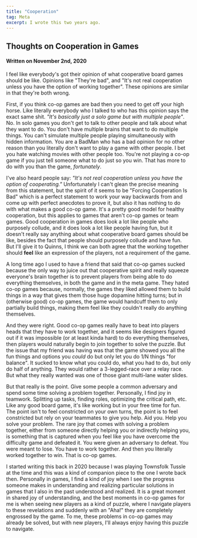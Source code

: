 ```yaml
---
title: "Cooperation"
tag: Meta
excerpt: I wrote this two years ago.
---
```


## Thoughts on Cooperation in Games
#### Written on November 2nd, 2020

I feel like everybody's got their opinion of what cooperative board games should be like. Opinions like "They're bad", and "It's not real cooperation unless you have the option of working together". These opinions are similar in that they're both wrong.

First, if you think co-op games are bad then you need to get off your high horse. Like literally everybody who I talked to who has this opinion says the exact same shit. _"It's basically just a solo game but with multiple people"_. No. In solo games you don't get to talk to other people and talk about what they want to do. You don't have multiple brains that want to do multiple things. You can't simulate multiple people playing simultaneously with hidden information. You are a BadMan who has a bad opinion for no other reason than you literally don't want to play a game with other people. I bet you hate watching movies with other people too. You're not playing a co-op game if you just tell someone what to do just so you win. That has more to do with you than the game, *fortunately*.

I've also heard people say: _"It's not real cooperation unless you have the option of cooperating."_ Unfortunately I can't glean the precise meaning from this statement, but the spirit of it seems to be "Forcing Cooperation Is Bad" which is a perfect statement to work your way backwards from and come up with perfect anecdotes to prove it, but also it has nothing to do with what makes a good co-op game. It's a pretty good model for healthy cooperation, but this applies to games that aren't co-op games or team games. Good cooperation in games does look a lot like people who purposely collude, and it does look a lot like people having fun, but it doesn't really say anything about what cooperative board games should be like, besides the fact that people should purposely collude and have fun. But I'll give it to Quinns, I think we can both agree that the working together should **feel** like an expression of the players, not a requirement of the game.

A long time ago I used to have a friend that said that co-op games sucked because the only way to juice out that cooperative spirit and really squeeze everyone's brain together is to prevent players from being able to do everything themselves, in both the game and in the meta game. They hated co-op games because, normally, the games they liked allowed them to build things in a way that gives them those huge dopamine hitting turns; but in (otherwise good) co-op games, the game would handcuff them to only partially build things, making them feel like they couldn't really do anything themselves.

And they were right. Good co-op games really have to beat into players heads that they have to work together, and it seems like designers figured out if it was impossible (or at least kinda hard) to do everything themselves, then players would naturally begin to join together to solve the puzzle. But the issue that my friend was having was that the game showed you all the fun things and options you *could* do but only let you do 1/N things "for balance". It sucked to know what you could do, what you had to do, but only do half of anything. They would rather a 3-legged-race over a relay race. But what they really wanted was one of those giant multi-lane water slides.

But that really is the point. Give some people a common adversary and spend some time solving a problem together. Personally, I find joy in teamwork. Splitting up tasks, finding roles, optimizing the critical path, etc. Like any good board game, it's like working but in your free time for fun. The point isn't to feel constricted on your own turns, the point is to feel constricted but rely on your teammates to give you help. Aid you. Help you solve your problem. The rare joy that comes with solving a problem together, either from someone directly helping you or indirectly helping you, is something that is captured when you feel like you have overcome the difficulty game and defeated it. You were given an adversary to defeat. You were meant to lose. You have to work together. And then you literally worked together to win. That is co-op games. 

I started writing this back in 2020 because I was playing Townsfolk Tussle at the time and this was a kind of companion piece to the one I wrote back then. Personally in games, I find a kind of joy when I see the progress someone makes in understanding and realizing particular solutions in games that I also in the past understood and realized. It is a great moment in shared joy of understanding, and the best moments in co-op games for me is when seeing new players as a kind of puzzle, where I navigate players to these revelations and suddenly with an "Aha!" they are completely engrossed by the game. To me, these problems in co-op games may already be solved, but with new players, I'll always enjoy having this puzzle to navigate.